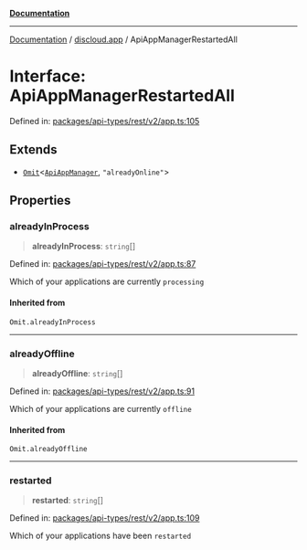 [**Documentation**](../../README.md)

***

[Documentation](../../packages.md) / [discloud.app](../README.md) / ApiAppManagerRestartedAll

# Interface: ApiAppManagerRestartedAll

Defined in: [packages/api-types/rest/v2/app.ts:105](https://github.com/discloud/discloud.app/blob/5b4e3fe9c701f0b4f5ffa4246f463403d1e47fa1/packages/api-types/rest/v2/app.ts#L105)

## Extends

- [`Omit`](https://www.typescriptlang.org/docs/handbook/utility-types.html#omittype-keys)\<[`ApiAppManager`](ApiAppManager.md), `"alreadyOnline"`\>

## Properties

### alreadyInProcess

> **alreadyInProcess**: `string`[]

Defined in: [packages/api-types/rest/v2/app.ts:87](https://github.com/discloud/discloud.app/blob/5b4e3fe9c701f0b4f5ffa4246f463403d1e47fa1/packages/api-types/rest/v2/app.ts#L87)

Which of your applications are currently `processing`

#### Inherited from

`Omit.alreadyInProcess`

***

### alreadyOffline

> **alreadyOffline**: `string`[]

Defined in: [packages/api-types/rest/v2/app.ts:91](https://github.com/discloud/discloud.app/blob/5b4e3fe9c701f0b4f5ffa4246f463403d1e47fa1/packages/api-types/rest/v2/app.ts#L91)

Which of your applications are currently `offline`

#### Inherited from

`Omit.alreadyOffline`

***

### restarted

> **restarted**: `string`[]

Defined in: [packages/api-types/rest/v2/app.ts:109](https://github.com/discloud/discloud.app/blob/5b4e3fe9c701f0b4f5ffa4246f463403d1e47fa1/packages/api-types/rest/v2/app.ts#L109)

Which of your applications have been `restarted`
